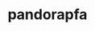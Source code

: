 ---
title: "pandorapfa"
layout: cache
categories: [package, develop]
meta: {"versions": ["4.3.1"], "compilers": ["gcc@=11.4.0"], "oss": ["ubuntu22.04"], "platforms": ["linux"], "targets": ["x86_64_v3"], "stacks": ["hep", "root"], "num_specs": 3, "num_specs_by_stack": {"root": 3, "hep": 3}}
spec_details: [{"hash": "uegxs7cxoq24y6xhtana4fzhbt5yej4o", "compiler": "gcc@=11.4.0", "versions": ["4.3.1"], "os": "ubuntu22.04", "platform": "linux", "target": "x86_64_v3", "variants": ["build_system=generic"], "stacks": ["root", "hep"], "size": "-", "tarball": "https://binaries.spack.io/develop/build_cache/linux-ubuntu22.04-x86_64_v3/gcc-11.4.0/pandorapfa-4.3.1/linux-ubuntu22.04-x86_64_v3-gcc-11.4.0-pandorapfa-4.3.1-uegxs7cxoq24y6xhtana4fzhbt5yej4o.spack"}, {"hash": "fcetx2qdow3et6ssispbntua22axiaiy", "compiler": "gcc@=11.4.0", "versions": ["4.3.1"], "os": "ubuntu22.04", "platform": "linux", "target": "x86_64_v3", "variants": ["build_system=generic"], "stacks": ["root", "hep"], "size": "-", "tarball": "https://binaries.spack.io/develop/build_cache/linux-ubuntu22.04-x86_64_v3/gcc-11.4.0/pandorapfa-4.3.1/linux-ubuntu22.04-x86_64_v3-gcc-11.4.0-pandorapfa-4.3.1-fcetx2qdow3et6ssispbntua22axiaiy.spack"}, {"hash": "6b63etbevyuuaeq64u7jcn772rpyi4qf", "compiler": "gcc@=11.4.0", "versions": ["4.3.1"], "os": "ubuntu22.04", "platform": "linux", "target": "x86_64_v3", "variants": ["build_system=generic"], "stacks": ["root", "hep"], "size": "-", "tarball": "https://binaries.spack.io/develop/build_cache/linux-ubuntu22.04-x86_64_v3/gcc-11.4.0/pandorapfa-4.3.1/linux-ubuntu22.04-x86_64_v3-gcc-11.4.0-pandorapfa-4.3.1-6b63etbevyuuaeq64u7jcn772rpyi4qf.spack"}]
---